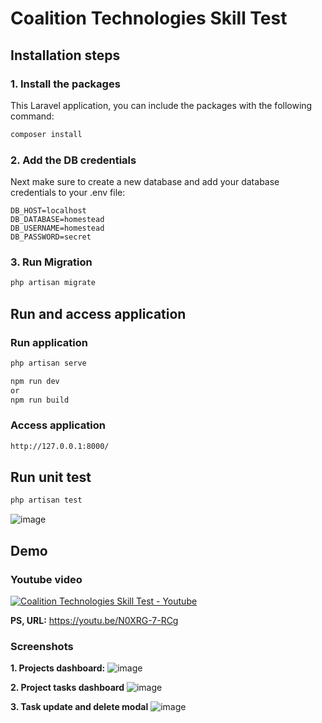 # Coalition Technologies Skill Test

## Installation steps

### 1. Install the packages

This Laravel application, you can include the packages with the following command:

```bash
composer install
```

### 2. Add the DB credentials

Next make sure to create a new database and add your database credentials to your .env file:

```
DB_HOST=localhost
DB_DATABASE=homestead
DB_USERNAME=homestead
DB_PASSWORD=secret
```

### 3. Run Migration
```bash
php artisan migrate
```

## Run and access application
### Run application
```bash
php artisan serve
```
```bash
npm run dev 
or 
npm run build
```
### Access application
```bash
http://127.0.0.1:8000/
```

## Run unit test
```bash
php artisan test
```
![image](https://user-images.githubusercontent.com/16781160/218310103-7a63602b-1936-4716-bebf-4fc81a48287e.png)

## Demo
### Youtube video
[![Coalition Technologies Skill Test - Youtube](https://user-images.githubusercontent.com/16781160/218309627-5c68c648-311f-4216-950a-d8a0f9402519.png)](https://www.youtube.com/watch?v=N0XRG-7-RCg)

**PS, URL:** https://youtu.be/N0XRG-7-RCg

### Screenshots
**1. Projects dashboard:**
![image](https://user-images.githubusercontent.com/16781160/218308571-f197df34-18b5-4fad-af51-3b46ff7e9e61.png)

**2. Project tasks dashboard**
![image](https://user-images.githubusercontent.com/16781160/218308417-d030ccdf-539c-4c9e-8559-0224cf70d886.png)

**3. Task update and delete modal**
![image](https://user-images.githubusercontent.com/16781160/218308464-b4c7aef5-588b-4162-9eed-cea7392399d2.png)

